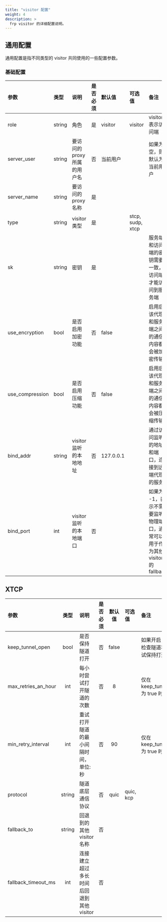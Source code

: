 ```yaml
---
title: "visitor 配置"
weight: 4
description: >
  frp visitor 的详细配置说明。
---
```


## 通用配置

通用配置是指不同类型的 visitor 共同使用的一些配置参数。

### 基础配置

| 参数 | 类型 | 说明 | 是否必须 | 默认值 | 可选值 | 备注 |
| :--- | :--- | :--- | :--- | :--- | :--- | :---|
| role | string | 角色 | 是 | visitor | visitor | visitor 表示访问端 |
| server_user | string | 要访问的 proxy 所属的用户名 | 否 | 当前用户 | | 如果为空，则默认为当前用户 |
| server_name | string | 要访问的 proxy 名称 | 是 | | | |
| type | string | visitor 类型 | 是 | | stcp, sudp, xtcp | |
| sk | string | 密钥 | 是 | | | 服务端和访问端的密钥需要一致，访问端才能访问到服务端 |
| use_encryption | bool | 是否启用加密功能 | 否 | false | | 启用后该代理和服务端之间的通信内容都会被加密传输 |
| use_compression | bool | 是否启用压缩功能 | 否 | false | | 启用后该代理和服务端之间的通信内容都会被压缩传输 |
| bind_addr | string | visitor 监听的本地地址 | 否 | 127.0.0.1 | | 通过访问监听的地址和端口，连接到远端代理的服务 |
| bind_port | int | visitor 监听的本地端口 | 否 | | | 如果为 -1，表示不需要监听物理端口，通常可以用于作为其他 visitor 的 fallback |

## XTCP

| 参数 | 类型 | 说明 | 是否必须 | 默认值 | 可选值 | 备注 |
| :--- | :---: | :--- | :---: | :---: | :--- | :--- |
| keep_tunnel_open | bool | 是否保持隧道打开 | 否 | false | | 如果开启，会定期检查隧道状态并尝试保持打开 |
| max_retries_an_hour | int | 每小时尝试打开隧道的次数 | 否 | 8 | | 仅在 keep_tunnel_open 为 true 时有效 |
| min_retry_interval | int | 重试打开隧道的最小间隔时间，单位: 秒 | 否 | 90 | | 仅在 keep_tunnel_open 为 true 时有效 |
| protocol | string | 隧道底层通信协议 | 否 | quic | quic, kcp | |
| fallback_to | string | 回退到的其他 visitor 名称 | 否 | | | |
| fallback_timeout_ms | int | 连接建立超过多长时间后回退到其他 visitor | 否 | | | |
